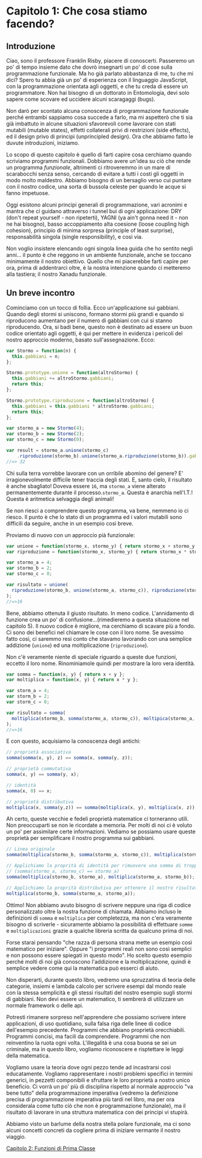 # Capitolo 1: Che cosa stiamo facendo?

## Introduzione

Ciao, sono il professore Franklin Risby, piacere di conoscerti. Passeremo un po' di tempo insieme dato che dovrò insegnarti un po' di cose sulla programmazione funzionale. Ma ho già parlato abbastanza di me, tu che mi dici? Spero tu abbia già un po' di esperienza con il linguaggio JavaScript, con la programmazione orientata agli oggetti, e che tu creda di essere un programmatore. Non hai bisogno di un dottorato in Entomologia, devi solo sapere come scovare ed uccidere alcuni scaragaggi (bugs).

Non darò per scontato alcuna conoscenza di programmazione funzionale perché entrambi sappiamo cosa succede a farlo, ma mi aspetterò che ti sia già imbattuto in alcune situazioni sfavorevoli come lavorare con stati mutabili (mutable states), effetti collaterali privi di restrizioni (side effects), ed il design privo di principi (unprincipled design). Ora che abbiamo fatto le duvute introduzioni, iniziamo.

Lo scopo di questo capitolo è quello di farti capire cosa cerchiamo quando scriviamo programmi funzionali. Dobbiamo avere un'idea su ciò che rende un programma *funzionale*, altrimenti ci ritroveremmo in un mare di scarabocchi senza senso, cercando di evitare a tutti i costi gli oggetti in modo molto maldestro.
Abbiamo bisogno di un bersaglio verso cui puntare con il nostro codice, una sorta di bussola celeste per quando le acque si fanno impetuose.

Oggi esistono alcuni principi generali di programmazione, vari acronimi e mantra che ci guidano attraverso i tunnel bui di ogni applicazione: DRY (don't repeat yourself - non ripeterti), YAGNI (ya ain't gonna need it - non ne hai bisogno), basso accoppiamento alta coesione (loose coupling high cohesion), principio di minima sorpresa (principle of least surprise), responsabilità singola (single responsibility), e così via.

Non voglio insistere elencando ogni singola linea guida che ho sentito negli anni... il punto è che reggono in un ambiente funzionale, anche se toccano minimamente il nostro obiettivo. Quello che mi piacerebbe farti capire per ora, prima di addentrarci oltre, è la nostra intenzione quando ci metteremo alla tastiera; il nostro Xanadu funzionale.

<!--BREAK-->

## Un breve incontro

Cominciamo con un tocco di follia. Ecco un'applicazione sui gabbiani. Quando degli stormi si uniscono, formano stormi più grandi e quando si riproducono aumentano per il numero di gabbiani con cui si stanno riproducendo. Ora, si badi bene, questo non è destinato ad essere un buon codice orientato agli oggetti, è qui per mettere in evidenza i pericoli del nostro approccio moderno, basato sull'assegnazione. Ecco:

```js
var Stormo = function(n) {
  this.gabbiani = n;
};

Stormo.prototype.unione = function(altroStormo) {
  this.gabbiani += altroStormo.gabbiani;
  return this;
};

Stormo.prototype.riproduzione = function(altroStormo) {
  this.gabbiani = this.gabbiani * altroStormo.gabbiani;
  return this;
};

var stormo_a = new Stormo(4);
var stormo_b = new Stormo(2);
var stormo_c = new Stormo(0);

var result = stormo_a.unione(stormo_c)
    .riproduzione(stormo_b).unione(stormo_a.riproduzione(stormo_b)).gabbiani;
//=> 32
```

Chi sulla terra vorrebbe lavorare con un orribile abomino del genere? E' irragionevolmente difficile tener traccia degli stati.
E, santo cielo, il risultato è anche sbagliato! Doveva essere `16`, ma `stormo_a` viene alterato permanentemente durante il processo.`stormo_a`. Questa è anarchia nell'I.T.! Questa è aritmetica selvaggia degli animali!

Se non riesci a comprendere questo programma, va bene, nemmeno io ci riesco. Il punto è che lo stato di un programma ed i valori mutabili sono difficili da seguire, anche in un esempio così breve.

Proviamo di nuovo con un approccio pià funzionale:

```js
var unione = function(stormo_x, stormo_y) { return stormo_x + stormo_y };
var riproduzione = function(stormo_x, stormo_y) { return stormo_x * stormo_y };

var stormo_a = 4;
var stormo_b = 2;
var stormo_c = 0;

var risultato = unione(
  riproduzione(stormo_b, unione(stormo_a, stormo_c)), riproduzione(stormo_a, stormo_b)
);
//=>16
```

Bene, abbiamo ottenuta il giusto risultato. In meno codice. L'annidamento di funzione crea un po' di confusione...(rimedieremo a questa situazione nel capitolo 5). Il nuovo codice è migliore, ma cerchiamo di scavare più a fondo. Ci sono dei benefici nel chiamare le cose con il loro nome. Se avessimo fatto così, ci saremmo resi conto che stavamo lavorando con una semplice addizione (`unione`) ed una moltiplicazione (`riproduzione`).

Non c'è veramente niente di speciale riguardo a queste due funzioni, eccetto il loro nome. Rinominiamole quindi per mostrare la loro vera identità.

```js
var somma = function(x, y) { return x + y };
var moltiplica = function(x, y) { return x * y };

var storm_a = 4;
var storm_b = 2;
var storm_c = 0;

var risultato = somma(
  moltiplica(stormo_b, somma(stormo_a, stormo_c)), moltipica(stormo_a, stormo_b)
);
//=>16
```
E con questo, acquisiamo la conoscenza degli antichi:

```js
// proprietà associativa
somma(somma(x, y), z) == somma(x, somma(y, z));

// proprietà commutativa
somma(x, y) == somma(y, x);

// identità
somma(x, 0) == x;

// proprietà distributiva
moltiplica(x, somma(y,z)) == somma(moltiplica(x, y), moltiplica(x, z));
```

Ah certo, queste vecchie e fedeli proprietà matematice ci torneranno utili. Non preoccuparti se non le ricordate a memoria. Per molti di noi ci è voluto un po' per assimilare certe informazioni. Vediamo se possiamo usare queste proprietà per semplificare il nostro programma sui gabbiani.

```js
// Linea originale
somma(moltiplica(stormo_b, somma(stormo_a, stormo_c)), moltiplica(stormo_a, stormo_b));

// Applichiamo la proprità di identità per rimuovere una somma di troppo
// (somma(stormo_a, stormo_c) == stormo_a)
somma(moltiplica(stormo_b, stormo_a), moltiplica(stormo_a, stormo_b));

// Applichiamo la proprità distributiva per ottenere il nostro risultato
moltiplica(stormo_b, somma(stormo_a, stormo_a));
```

Ottimo! Non abbiamo avuto bisogno di scrivere neppure una riga di codice personalizzato oltre la nostra funzione di chiamata. Abbiamo incluso le definizioni di `somma` e `moltiplica` per completezza, ma non c'era veramente bisogno di scriverle - sicuramente abbiamo la possibilità di effettuare `somme` e `moltiplicazioni` grazie a qualche libreria scritta da qualcuno prima di noi.

Forse starai pensando "che razza di persona strana mette un esempio così matematico per iniziare". Oppure "i programmi reali non sono così semplici e non possono essere spiegati in questo modo". Ho scelto questo esempio perché molti di noi già conoscono l'addizione e la moltiplicazione, quindi è semplice vedere come qui la matematica può esserci di aiuto.

Non disperarti, durante questo libro, vedremo una spruzzatina di teoria delle categorie, insiemi e lambda calcolo per scrivere esempi dal mondo reale con la stessa semplicità e gli stessi risultati del nostro esempio sugli stormi di gabbiani. Non devi essere un matematico, ti sembrerà di utilizzare un normale framework o delle api.

Potresti rimanere sorpreso nell'apprendere che possiamo scrivere intere applicazioni, di uso quotidiano, sulla falsa riga delle linee di codice dell'esempio precedente. Programmi che abbiano proprietà orecchiabili. Programmi concisi, ma facili da comprendere. Programmi che non reinventino la ruota ogni volta. L'illegalità è una cosa buona se sei un criminale, ma in questo libro, vogliamo riconoscere e risptettare le leggi della matematica.

Vogliamo usare la teoria dove ogni pezzo tende ad incastrarsi così educatamente. Vogliamo rappresentare i nostri problemi specifici in termini generici, in pezzetti componibili e sfruttare le loro proprietà a nostro unico beneficio. Ci vorrà un po' più di disciplina rispetto al normale approccio "va bene tutto" della programmazione imperativa (vedremo la definizione precisa di programmazione imperativa più tardi nel libro, ma per ora considerala come tutto ciò che non è programmazione funzionale), ma il risultato di lavorare in una struttura matematica con dei principi vi stupirà.

Abbiamo visto un barlume della nostra stella polare funzionale, ma ci sono alcuni concetti concreti da cogliere prima di iniziare vermante il nostro viaggio.

[Capitolo 2: Funzioni di Prima Classe](ch2-it.md)
